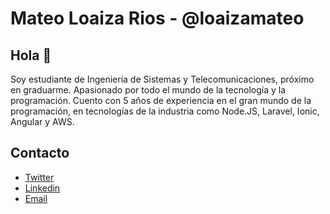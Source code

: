 # Mateo Loaiza Rios - @loaizamateo

## Hola 👋

Soy estudiante de Ingeniería de Sistemas y Telecomunicaciones, próximo en graduarme. Apasionado por todo el mundo de la tecnología y la programación. Cuento con 5 años de experiencia en el gran mundo de la programación, en tecnologías de la industria como Node.JS, Laravel, Ionic, Angular y AWS.

## Contacto

- [Twitter](https://twitter.com/loaizamateo)
- [Linkedin](https://www.linkedin.com/in/mateo-loaiza-rios/)
- [Email](mateoloaiza1227@gmail.com)

